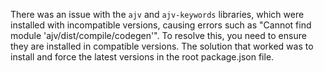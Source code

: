 There was an issue with the `ajv` and `ajv-keywords` libraries, which were installed with incompatible versions, causing errors such as "Cannot find module 'ajv/dist/compile/codegen'". To resolve this, you need to ensure they are installed in compatible versions. The solution that worked was to install and force the latest versions in the root package.json file.

